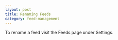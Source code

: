 ```yaml
---
layout: post
title: Renaming Feeds
category: feed-management
---
```


To rename a feed visit the Feeds page under Settings.